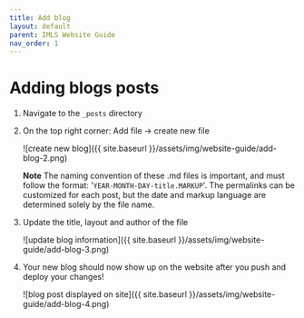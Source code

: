 ```yaml
---
title: Add blog
layout: default
parent: IMLS Website Guide
nav_order: 1
---
```




# Adding blogs posts 

1. Navigate to the `_posts` directory

2. On the top right corner: Add file -> create new file 

    ![create new blog]({{ site.baseurl }}/assets/img/website-guide/add-blog-2.png)
    
    **Note** The naming convention of these .md files is important, and must follow the format: '`YEAR-MONTH-DAY-title.MARKUP`'. The permalinks can be customized for each post, but the date and markup language are determined solely by the file name.

3. Update the title, layout and author of the file

    ![update blog information]({{ site.baseurl }}/assets/img/website-guide/add-blog-3.png)

4. Your new blog should now show up on the website after you push and deploy your changes! 

    ![blog post displayed on site]({{ site.baseurl }}/assets/img/website-guide/add-blog-4.png)


